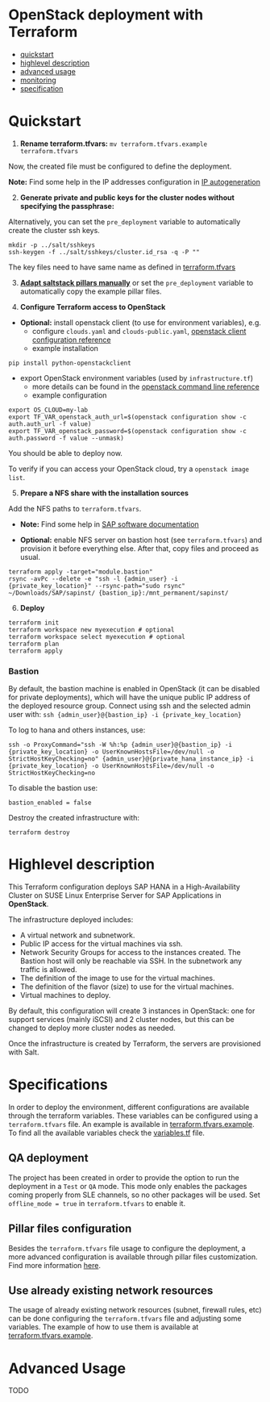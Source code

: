 # OpenStack deployment with Terraform

- [quickstart](#quickstart)
- [highlevel description](#highlevel-description)
- [advanced usage](#advanced-usage)
- [monitoring](../doc/monitoring.md)
- [specification](#specification)

# Quickstart

1) **Rename terraform.tfvars:** `mv terraform.tfvars.example terraform.tfvars`

Now, the created file must be configured to define the deployment.

**Note:** Find some help in the IP addresses configuration in [IP autogeneration](../doc/ip_autogeneration.md#OpenStack)

2) **Generate private and public keys for the cluster nodes without specifying the passphrase:**

Alternatively, you can set the `pre_deployment` variable to automatically create the cluster ssh keys.
```
mkdir -p ../salt/sshkeys
ssh-keygen -f ../salt/sshkeys/cluster.id_rsa -q -P ""
```
The key files need to have same name as defined in [terraform.tfvars](terraform.tfvars.example)

3) **[Adapt saltstack pillars manually](../pillar_examples/)** or set the `pre_deployment` variable to automatically copy the example pillar files.

4) **Configure Terraform access to OpenStack**

- **Optional:** install openstack client (to use for environment variables), e.g.
  - configure `clouds.yaml` and `clouds-public.yaml`, [openstack client configuration reference](https://docs.openstack.org/python-openstackclient/latest/configuration/index.html#configuration-files)
  - example installation
```
pip install python-openstackclient
```

- export OpenStack environment variables (used by `infrastructure.tf`)
  - more details can be found in the [openstack command line reference](https://docs.openstack.org/python-openstackclient/latest/cli/man/openstack.html#environment-variables)
  - example configuration
```
export OS_CLOUD=my-lab
export TF_VAR_openstack_auth_url=$(openstack configuration show -c auth.auth_url -f value)
export TF_VAR_openstack_password=$(openstack configuration show -c auth.password -f value --unmask)
```

You should be able to deploy now.

To verify if you can access your OpenStack cloud, try a `openstack image list`.

5) **Prepare a NFS share with the installation sources**

Add the NFS paths to `terraform.tfvars`.

- **Note:** Find some help in [SAP software documentation](../doc/sap_software.md)

- **Optional:** enable NFS server on bastion host (see `terraform.tfvars`) and provision it before everything else. After that, copy files and proceed as usual.
```
terraform apply -target="module.bastion"
rsync -avPc --delete -e "ssh -l {admin_user} -i {private_key_location}" --rsync-path="sudo rsync" ~/Downloads/SAP/sapinst/ {bastion_ip}:/mnt_permanent/sapinst/
```

6) **Deploy**

```
terraform init
terraform workspace new myexecution # optional
terraform workspace select myexecution # optional
terraform plan
terraform apply
```

### Bastion

By default, the bastion machine is enabled in OpenStack (it can be disabled for private deployments), which will have the unique public IP address of the deployed resource group. Connect using ssh and the selected admin user with: ```ssh {admin_user}@{bastion_ip} -i {private_key_location}```

To log to hana and others instances, use:
```
ssh -o ProxyCommand="ssh -W %h:%p {admin_user}@{bastion_ip} -i {private_key_location} -o UserKnownHostsFile=/dev/null -o StrictHostKeyChecking=no" {admin_user}@{private_hana_instance_ip} -i {private_key_location} -o UserKnownHostsFile=/dev/null -o StrictHostKeyChecking=no
```

To disable the bastion use:

```bastion_enabled = false```

Destroy the created infrastructure with:

```
terraform destroy
```

# Highlevel description

This Terraform configuration deploys SAP HANA in a High-Availability Cluster on SUSE Linux Enterprise Server for SAP Applications in **OpenStack**.

The infrastructure deployed includes:

- A virtual network and subnetwork.
- Public IP access for the virtual machines via ssh.
- Network Security Groups for access to the instances created. The Bastion host will only be reachable via SSH. In the subnetwork any traffic is allowed.
- The definition of the image to use for the virtual machines.
- The definition of the flavor (size) to use for the virtual machines.
- Virtual machines to deploy.

By default, this configuration will create 3 instances in OpenStack: one for support services (mainly iSCSI) and 2 cluster nodes, but this can be changed to deploy more cluster nodes as needed.

Once the infrastructure is created by Terraform, the servers are provisioned with Salt.

# Specifications

In order to deploy the environment, different configurations are available through the terraform variables. These variables can be configured using a `terraform.tfvars` file. An example is available in [terraform.tfvars.example](./terraform.tvars.example). To find all the available variables check the [variables.tf](./variables.tf) file.

## QA deployment

The project has been created in order to provide the option to run the deployment in a `Test` or `QA` mode. This mode only enables the packages coming properly from SLE channels, so no other packages will be used. Set `offline_mode = true` in `terraform.tfvars` to enable it.

## Pillar files configuration

Besides the `terraform.tfvars` file usage to configure the deployment, a more advanced configuration is available through pillar files customization. Find more information [here](../pillar_examples/README.md).

## Use already existing network resources

The usage of already existing network resources (subnet, firewall rules, etc) can be done configuring
the `terraform.tfvars` file and adjusting some variables. The example of how to use them is available
at [terraform.tfvars.example](terraform.tfvars.example).

# Advanced Usage
TODO
